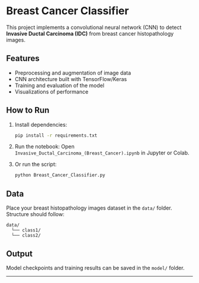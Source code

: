 # Breast Cancer Classifier

This project implements a convolutional neural network (CNN) to detect **Invasive Ductal Carcinoma (IDC)** from breast cancer histopathology images.

## Features

- Preprocessing and augmentation of image data
- CNN architecture built with TensorFlow/Keras
- Training and evaluation of the model
- Visualizations of performance

## How to Run

1. Install dependencies:
   ```bash
   pip install -r requirements.txt
   ```

2. Run the notebook:
   Open `Invasive_Ductal_Carcinoma_(Breast_Cancer).ipynb` in Jupyter or Colab.

3. Or run the script:
   ```bash
   python Breast_Cancer_Classifier.py
   ```

## Data

Place your breast histopathology images dataset in the `data/` folder. Structure should follow:
```
data/
  └── class1/
  └── class2/
```

## Output

Model checkpoints and training results can be saved in the `model/` folder.

---
